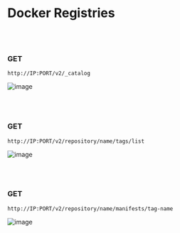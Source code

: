# Docker Registries

<br>
<br>

### GET
```
http://IP:PORT/v2/_catalog
```

![image](https://github.com/LoKyOnTheCode/Securite-Informatique-et-CTF/assets/97956863/b535b3cb-4bf6-4ba5-9280-c2235db6c4c5)

<br>
<br>

### GET
```
http://IP:PORT/v2/repository/name/tags/list
```
![image](https://github.com/LoKyOnTheCode/Securite-Informatique-et-CTF/assets/97956863/2784b2f8-6216-413f-b1a0-ccfa87710e55)

<br>
<br>

### GET
```
http://IP:PORT/v2/repository/name/manifests/tag-name
```

![image](https://github.com/LoKyOnTheCode/Securite-Informatique-et-CTF/assets/97956863/b0f2b6ad-8665-41e7-9078-fd695eb4f32a)

